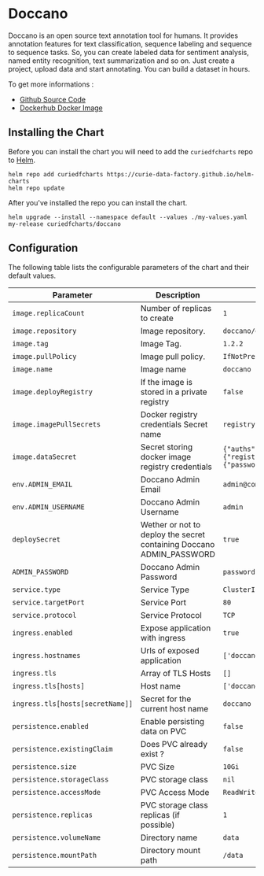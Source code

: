 # Doccano 

Doccano is an open source text annotation tool for humans. It provides annotation features for text classification, sequence labeling and sequence to sequence tasks. So, you can create labeled data for sentiment analysis, named entity recognition, text summarization and so on. Just create a project, upload data and start annotating. You can build a dataset in hours.

To get more informations : 

* [Github Source Code](https://github.com/doccano/doccano)
* [Dockerhub Docker Image](https://hub.docker.com/r/doccano/doccano)

## Installing the Chart

Before you can install the chart you will need to add the `curiedfcharts` repo to [Helm](https://helm.sh/).

```shell
helm repo add curiedfcharts https://curie-data-factory.github.io/helm-charts
helm repo update
```

After you've installed the repo you can install the chart.

```shell
helm upgrade --install --namespace default --values ./my-values.yaml my-release curiedfcharts/doccano
```

## Configuration

The following table lists the configurable parameters of the chart and their default values.

| Parameter                        | Description                                                          | Default                                                             |
|----------------------------------|----------------------------------------------------------------------|---------------------------------------------------------------------|
| `image.replicaCount`             | Number of replicas to create                                         | `1`                                                                 |
| `image.repository`               | Image repository.                                                    | `doccano/doccano`                                                   |
| `image.tag`                      | Image Tag.                                                           | `1.2.2`                                                             |
| `image.pullPolicy`               | Image pull policy.                                                   | `IfNotPresent`                                                      |
| `image.name`                     | Image name                                                           | `doccano`                                                           |
| `image.deployRegistry`           | If the image is stored in a private registry                         | `false`                                                             |
| `image.imagePullSecrets`         | Docker registry credentials Secret name                              | `registrysecret`                                                    |
| `image.dataSecret`               | Secret storing docker image registry credentials                     | `{"auths":{"registry.compagny.com":{"password":"","username":""}}}` |
| `env.ADMIN_EMAIL`                | Doccano Admin Email                                                  | `admin@company.com`                                                 |
| `env.ADMIN_USERNAME`             | Doccano Admin Username                                               | `admin`                                                             |
| `deploySecret`                   | Wether or not to deploy the secret containing Doccano ADMIN_PASSWORD | `true`                                                              |
| `ADMIN_PASSWORD`                 | Doccano Admin Password                                               | `password`                                                          |
| `service.type`                   | Service Type                                                         | `ClusterIP`                                                         |
| `service.targetPort`             | Service Port                                                         | `80`                                                                |
| `service.protocol`               | Service Protocol                                                     | `TCP`                                                               |
| `ingress.enabled`                | Expose application with ingress                                      | `true`                                                              |
| `ingress.hostnames`              | Urls of exposed application                                          | `['doccano.company.com']`                                           |
| `ingress.tls`                    | Array of TLS Hosts                                                   | `[]`                                                                |
| `ingress.tls[hosts]`             | Host name                                                            | `['doccano.company.com']`                                           |
| `ingress.tls[hosts[secretName]]` | Secret for the current host name                                     | `doccano`                                                           |
| `persistence.enabled`            | Enable persisting data on PVC                                        | `false`                                                             |
| `persistence.existingClaim`      | Does PVC already exist ?                                             | `false`                                                             |
| `persistence.size`               | PVC Size                                                             | `10Gi`                                                              |
| `persistence.storageClass`       | PVC storage class                                                    | `nil`                                                               |
| `persistence.accessMode`         | PVC Access Mode                                                      | `ReadWriteOnce`                                                     |
| `persistence.replicas`           | PVC storage class replicas (if possible)                             | `1`                                                                 |
| `persistence.volumeName`         | Directory name                                                       | `data`                                                              |
| `persistence.mountPath`          | Directory mount path                                                 | `/data`                                                             |
